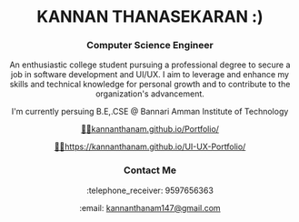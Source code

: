 <h1 align="center">KANNAN THANASEKARAN :)</h1>

### <p align="center">Computer Science Engineer</p>

<p align="center">An enthusiastic college student pursuing a professional degree to secure a job in software development and UI/UX. I aim to leverage and enhance my skills and technical knowledge for personal growth and to contribute to the organization's advancement.</p>

<p align="center">I'm currently persuing B.E,.CSE @ Bannari Amman Institute of Technology</p>

<p align="center"><a href="https://kannanthanam.github.io/Portfolio/">👨‍💻kannanthanam.github.io/Portfolio/</a></p>
<p align="center"><a href="https://kannanthanam.github.io/UI-UX-Portfolio/">👨‍💻https://kannanthanam.github.io/UI-UX-Portfolio/</a></p>

### <p align="center">Contact Me</p>
<p align="center">:telephone_receiver: 9597656363</p>
<p align="center">:email: <a href="mailto:kannanthanam147@gmail.com">kannanthanam147@gmail.com</a></p>

<!--
**KannanThanam/KannanThanam** is a ✨ _special_ ✨ repository because its `README.md` (this file) appears on your GitHub profile.

Here are some ideas to get you started:

- 🔭 I’m currently working on ...
- 🌱 I’m currently learning ...
- 👯 I’m looking to collaborate on ...
- 🤔 I’m looking for help with ...
- 💬 Ask me about ...

- 😄 Pronouns: ...
- ⚡ Fun fact: ...
-->
